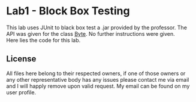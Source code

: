 # Lab1 - Block Box Testing

This lab uses JUnit to black box test a .jar provided by the professor. The API
was given for the class
[Byte](http://www.eecs.yorku.ca/course_archive/2015-16/W/4315/lab1/). No further instructions were given.  
Here lies the code for this lab.

## License

All files here belong to their respected owners, if one of those owners or any
other representative body has any issues please contact me via email and I will
happly remove upon valid request. My email
can be found on my user profile.


